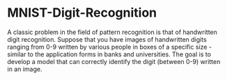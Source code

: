 # MNIST-Digit-Recognition
A classic problem in the field of pattern recognition is that of handwritten digit recognition. Suppose that you have images of handwritten digits ranging from 0-9 written by various people in boxes of a specific size - similar to the application forms in banks and universities.     The goal is to develop a model that can correctly identify the digit (between 0-9) written in an image. 
